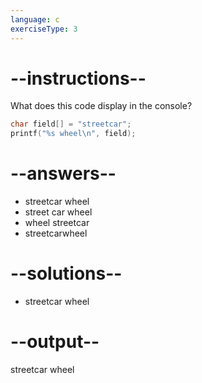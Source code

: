 ```yaml
---
language: c
exerciseType: 3
---
```


# --instructions--

What does this code display in the console?
```c
char field[] = "streetcar";
printf("%s wheel\n", field);
```

# --answers--

- streetcar wheel
- street car wheel
- wheel streetcar
- streetcarwheel

# --solutions--

- streetcar wheel
# --output--

streetcar wheel
